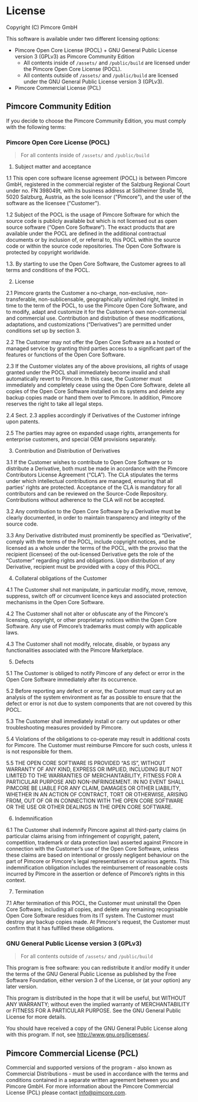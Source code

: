 # License
Copyright (C) Pimcore GmbH

This software is available under two different licensing options:
* Pimcore Open Core License (POCL) + GNU General Public License version 3 (GPLv3) as Pimcore Community Edition
    * All contents inside of `/assets/` and `/public/build` are licensed under the Pimcore Open Core License (POCL).
    * All contents outside of `/assets/` and `/public/build` are licensed under the GNU General Public License version 3 (GPLv3).
* Pimcore Commercial License (PCL)

## Pimcore Community Edition
If you decide to choose the Pimcore Community Edition, you must comply with the following terms: 

### Pimcore Open Core License (POCL)

> For all contents inside of `/assets/` and `/public/build`

1. Subject matter and acceptance

1.1 This open core software license agreement (POCL) is between Pimcore GmbH, registered in the 
commercial register of the Salzburg Regional Court under no. FN 398049t, with its business 
address at Söllheimer Straße 16, 5020 Salzburg, Austria, as the sole licensor ("Pimcore"), and 
the user of the software as the licensee ("Customer").

1.2 Subject of the POCL is the usage of Pimcore Software for which the source code is publicly 
available but which is not licensed out as open source software (“Open Core Software“). The 
exact products that are available under the POCL are defined in the additional contractual 
documents or by inclusion of, or referral to, this POCL within the source code or within the 
source code repositories. The Open Core Software is protected by copyright worldwide.

1.3. By starting to use the Open Core Software, the Customer agrees to all terms and conditions 
of the POCL.


2. License

2.1 Pimcore grants the Customer a no-charge, non-exclusive, non-transferable, non-sublicensable, 
geographically unlimited right, limited in time to the term of the POCL, to use the Pimcore Open 
Core Software, and to modify, adapt and customize it for the Customer’s own non-commercial and
commercial use. Contribution and distribution of these modifications, adaptations, and 
customizations (“Derivatives”) are permitted under conditions set up by section 3.

2.2 The Customer may not offer the Open Core Software as a hosted or managed service by granting 
third parties access to a significant part of the features or functions of the Open Core Software.
    
2.3 If the Customer violates any of the above provisions, all rights of usage granted under the
POCL shall immediately become invalid and shall automatically revert to Pimcore. In this case, the 
Customer must immediately and completely cease using the Open Core Software, delete all copies of 
the Open Core Software installed on its systems and delete any backup copies made or hand them
over to Pimcore. In addition, Pimcore reserves the right to take all legal steps.

2.4 Sect. 2.3 applies accordingly if Derivatives of the Customer infringe upon patents.

2.5 The parties may agree on expanded usage rights, arrangements for enterprise customers, and
special OEM provisions separately.


3. Contribution and Distribution of Derivatives

3.1 If the Customer wishes to contribute to Open Core Software or to distribute a Derivative, both 
must be made in accordance with the Pimcore Contributors License Agreement (“CLA”). The CLA 
stipulates the terms under which intellectual contributions are managed, ensuring that all parties' 
rights are protected. Acceptance of the CLA is mandatory for all contributors and can be reviewed 
on the Source-Code Repository. Contributions without adherence to the CLA will not be accepted.

3.2 Any contribution to the Open Core Software by a Derivative must be clearly documented, in order
to maintain transparency and integrity of the source code.

3.3 Any Derivative distributed must prominently be specified as “Derivative”, comply with the terms 
of the POCL, include copyright notices, and be licensed as a whole under the terms of the POCL, with 
the proviso that the recipient (licensee) of the out-licensed Derivative gets the role of the 
“Customer” regarding rights and obligations. Upon distribution of any Derivative, recipient must be 
provided with a copy of this POCL.


4. Collateral obligations of the Customer

4.1 The Customer shall not manipulate, in particular modify, move, remove, suppress, switch off or 
circumvent licence keys and associated protection mechanisms in the Open Core Software.

4.2 The Customer shall not alter or obfuscate any of the Pimcore's licensing, copyright, or other 
proprietary notices within the Open Core Software. Any use of Pimcore’s trademarks must comply with 
applicable laws.

4.3 The Customer shall not modify, relocate, disable, or bypass any functionalities associated with 
the Pimcore Marketplace.


5. Defects
    
5.1 The Customer is obliged to notify Pimcore of any defect or error in the Open Core Software 
immediately after its occurrence.
    
5.2 Before reporting any defect or error, the Customer must carry out an analysis of the system
environment as far as possible to ensure that the defect or error is not due to system components
that are not covered by this POCL.

5.3 The Customer shall immediately install or carry out updates or other troubleshooting measures 
provided by Pimcore.
    
5.4 Violations of the obligations to co-operate may result in additional costs for Pimcore. The 
Customer must reimburse Pimcore for such costs, unless it is not responsible for them.

5.5 THE OPEN CORE SOFTWARE IS PROVIDED “AS IS”, WITHOUT WARRANTY OF ANY KIND, EXPRESS OR IMPLIED, 
INCLUDING BUT NOT LIMITED TO THE WARRANTIES OF MERCHANTABILITY, FITNESS FOR A PARTICULAR PURPOSE 
AND NON-INFRINGEMENT. IN NO EVENT SHALL PIMCORE BE LIABLE FOR ANY CLAIM, DAMAGES OR OTHER 
LIABILITY, WHETHER IN AN ACTION OF CONTRACT, TORT OR OTHERWISE, ARISING FROM, OUT OF OR IN 
CONNECTION WITH THE OPEN CORE SOFTWARE OR THE USE OR OTHER DEALINGS IN THE OPEN CORE SOFTWARE.


6. Indemnification

6.1 The Customer shall indemnify Pimcore against all third-party claims (in particular claims 
arising from infringement of copyright, patent, competition, trademark or data protection law) 
asserted against Pimcore in connection with the Customer’s use of the Open Core Software, unless 
these claims are based on intentional or grossly negligent behaviour on the part of Pimcore or 
Pimcore's legal representatives or vicarious agents. This indemnification obligation includes 
the reimbursement of reasonable costs incurred by Pimcore in the assertion or defence of 
Pimcore’s rights in this context.


7. Termination

7.1 After termination of this POCL, the Customer must uninstall the Open Core Software, including 
all copies, and delete any remaining recognisable Open Core Software residues from its IT system. 
The Customer must destroy any backup copies made. At Pimcore's request, the Customer must confirm 
that it has fulfilled these obligations.

### GNU General Public License version 3 (GPLv3)

> For all contents outside of `/assets/` and `/public/build`

This program is free software: you can redistribute it and/or modify
it under the terms of the GNU General Public License as published by
the Free Software Foundation, either version 3 of the License, or
(at your option) any later version.

This program is distributed in the hope that it will be useful,
but WITHOUT ANY WARRANTY; without even the implied warranty of
MERCHANTABILITY or FITNESS FOR A PARTICULAR PURPOSE.  See the
GNU General Public License for more details.

You should have received a copy of the GNU General Public License
along with this program.  If not, see <http://www.gnu.org/licenses/>.

## Pimcore Commercial License (PCL)
Commercial and supported versions of the program - also known as
Commercial Distributions - must be used in accordance with the terms and conditions
contained in a separate written agreement between you and Pimcore GmbH.
For more information about the Pimcore Commercial License (PCL) please contact info@pimcore.com.
